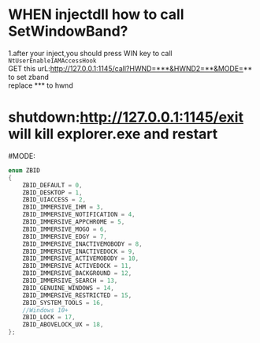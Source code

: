 # WHEN injectdll how to call SetWindowBand?  
1.after your inject,you should press WIN key to call `NtUserEnableIAMAccessHook`  
GET this urL:http://127.0.0.1:1145/call?HWND=***&HWND2=**&MODE=** to set zband  
replace *** to hwnd
# shutdown:http://127.0.0.1:1145/exit will kill explorer.exe and restart  
#MODE:
```C++
enum ZBID
{
    ZBID_DEFAULT = 0,
    ZBID_DESKTOP = 1,
    ZBID_UIACCESS = 2,
    ZBID_IMMERSIVE_IHM = 3,
    ZBID_IMMERSIVE_NOTIFICATION = 4,
    ZBID_IMMERSIVE_APPCHROME = 5,
    ZBID_IMMERSIVE_MOGO = 6,
    ZBID_IMMERSIVE_EDGY = 7,
    ZBID_IMMERSIVE_INACTIVEMOBODY = 8,
    ZBID_IMMERSIVE_INACTIVEDOCK = 9,
    ZBID_IMMERSIVE_ACTIVEMOBODY = 10,
    ZBID_IMMERSIVE_ACTIVEDOCK = 11,
    ZBID_IMMERSIVE_BACKGROUND = 12,
    ZBID_IMMERSIVE_SEARCH = 13,
    ZBID_GENUINE_WINDOWS = 14,
    ZBID_IMMERSIVE_RESTRICTED = 15,
    ZBID_SYSTEM_TOOLS = 16,
    //Windows 10+
    ZBID_LOCK = 17,
    ZBID_ABOVELOCK_UX = 18,
};
```
